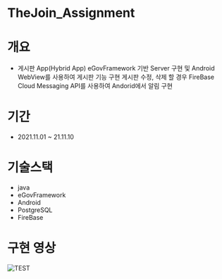# TheJoin_Assignment

# 개요
 - 게시판 App(Hybrid App)
   eGovFramework 기반 Server 구현 및 Android WebView를 사용하여 게시판 기능 구현
   게시판 수정, 삭제 할 경우 FireBase Cloud Messaging API를 사용하여 Andorid에서 알림 구현
   
# 기간
 - 2021.11.01 ~ 21.11.10

# 기술스택
 - java
 - eGovFramework
 - Android
 - PostgreSQL
 - FireBase

# 구현 영상

 ![TEST](https://user-images.githubusercontent.com/80021771/141415270-871ec487-5fa6-4da0-a7b7-57feab4a3317.gif)
